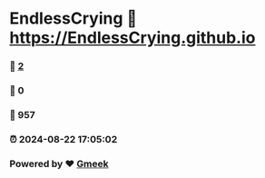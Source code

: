 # EndlessCrying :link: https://EndlessCrying.github.io 
### :page_facing_up: [2](https://EndlessCrying.github.io/tag.html) 
### :speech_balloon: 0 
### :hibiscus: 957 
### :alarm_clock: 2024-08-22 17:05:02 
### Powered by :heart: [Gmeek](https://github.com/Meekdai/Gmeek)
